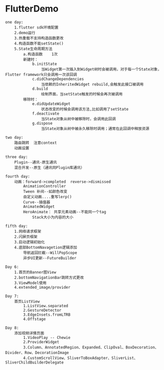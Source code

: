 # FlutterDemo

    one day:
        1.flutter sdk环境配置
        2.demo运行
        3.热重载不支持构造函数更改
        4.构造函数不能setState()
        5.State生命周期方法
            a.构造函数    1次
            新建时：
                b.initState
                    当Widget第一次插入到Widget树时会被调用，对于每一个State对象，Flutter framework只会调用一次该回调
                c.didChangeDependencies
                    当依赖的InheritedWidget rebuild,会触发此接口被调用
                d.build
                    绘制界面，当setState触发的时候会再次被调用
            移除时：
                e.didUpdateWidget
                    状态改变的时候会调用该方法,比如调用了setState
                f.deactivate
                    当State对象从树中被移除时，会调用此回调
                g.dispose
                    当State对象从树中被永久移除时调用；通常在此回调中释放资源

    two day:
        路由跳转  注意context
        动画设置

    three day:
        Plugin--通讯-原生通讯
        混合开发--原生（通讯同Plugin库通讯）

    fourth day:
        动画：forward->completed  reverse->dismissed
            AnimationController
            Tween 补间--如颜色改变
            自定义动画....重写lerp()
            Curve--插值器
            AnimatedWidget
            HeroAnimate： 共享元素动画--不能同一个tag
                Stack大小为内容的大小
    
    fifth day:
        1.网络请求框架
        2.闪屏页框架
        3.启动逻辑初始化
        4.底部BottomNavagetion逻辑添加
            导航返回拦截--WillPopScope
            异步UI更新--FutureBuilder
        
    Day 6:
        1.首页的Banner图View
        2.bottomNavigationBar跳转方式更改
        3.ViewModel使用
        4.extended_image/provider
    
    Day 7:
        首页ListView
            1.ListView.separated
            2.GestureDetector
            3.EdgeInsets.fromLTRB
            4.Offstage

    Day 8:
        添加视频详情页面
            1.VideoPlay -- Chewie
            2.ProviderWidget
            3.Column、AnnotatedRegion、Expanded、ClipOval、BoxDecoration、Divider、Row、DecorationImage
            4.CustomScrollView、SliverToBoxAdapter、SliverList、SliverChildBuilderDelegate